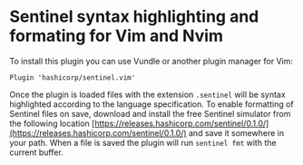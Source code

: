 # Sentinel syntax highlighting and formating for Vim and Nvim

To install this plugin you can use Vundle or another plugin manager for Vim:

```
Plugin 'hashicorp/sentinel.vim'
```

Once the plugin is loaded files with the extension `.sentinel` will be syntax highlighted according to the language specification.  To enable formatting of Sentinel files on save, download and install the free Sentinel simulator from the following location [https://releases.hashicorp.com/sentinel/0.1.0/](https://releases.hashicorp.com/sentinel/0.1.0/) and save it somewhere in your path.  When a file is saved the plugin will run `sentinel fmt` with the current buffer.
